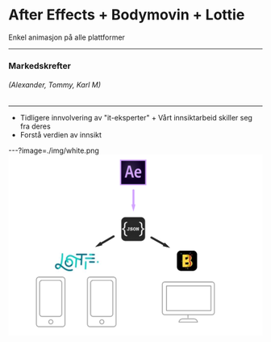 # After Effects + Bodymovin + Lottie

Enkel animasjon på alle plattformer

---

### Markedskrefter
###### (Alexander, Tommy, Karl M)

---
- Tidligere innvolvering av "it-eksperter"
        + Vårt innsiktarbeid skiller seg fra deres
- Forstå verdien av innsikt





---?image=./img/white.png
![Workflow](./img/illustration.png)
